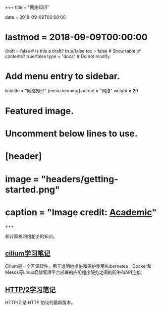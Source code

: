 +++
title = "网络知识"

date = 2018-09-09T00:00:00
# lastmod = 2018-09-09T00:00:00

draft = false  # Is this a draft? true/false
toc = false  # Show table of contents? true/false
type = "docs"  # Do not modify.

# Add menu entry to sidebar.
linktitle = "网络知识"
[menu.learning]
  parent = "网络"
  weight = 20

# Featured image.
# Uncomment below lines to use.
# [header]
# image = "headers/getting-started.png"
# caption = "Image credit: [**Academic**](https://github.com/gcushen/hugo-academic/)"
+++

和计算机网络相关的知识。

## [cilium学习笔记](https://skyao.io/learning-cilium)

Cilium是一个开源软件，用于透明地提供和保护使用Kubernetes，Docker和Mesos等Linux容器管理平台部署的应用程序服务之间的网络和API连接。

## [HTTP/2学习笔记](https://skyao.io/learning-http2)

HTTP/2 是 HTTP 协议的最新版本。